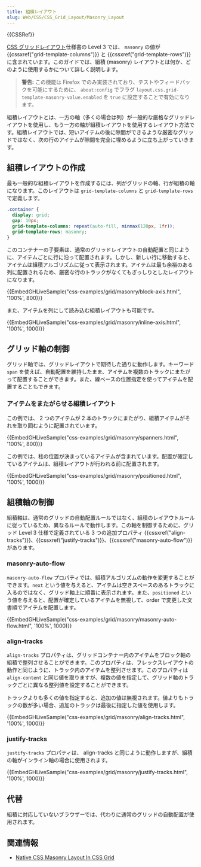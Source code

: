 ```yaml
---
title: 組積レイアウト
slug: Web/CSS/CSS_Grid_Layout/Masonry_Layout
---
```


{{CSSRef}}

[CSS グリッドレイアウト](/ja/docs/Web/CSS/CSS_Grid_Layout)仕様書の Level 3 では、 `masonry` の値が {{cssxref("grid-template-columns")}} と {{cssxref("grid-template-rows")}} に含まれています。このガイドでは、組積 (masonry) レイアウトとは何か、どのように使用するかについて詳しく説明します。

> **警告:** この機能は Firefox でのみ実装されており、テストやフィードバックを可能にするために、 `about:config` でフラグ `layout.css.grid-template-masonry-value.enabled` を `true` に設定することで有効になります。

組積レイアウトとは、一方の軸（多くの場合は列）が一般的な厳格なグリッドレイアウトを使用し、もう一方の軸が組積レイアウトを使用するレイアウト方法です。組積レイアウトでは、短いアイテムの後に隙間ができるような厳密なグリッドではなく、次の行のアイテムが隙間を完全に埋めるように立ち上がっていきます。

## 組積レイアウトの作成

最も一般的な組積レイアウトを作成するには、列がグリッドの軸、行が組積の軸になります。このレイアウトは `grid-template-columns` と `grid-template-rows` で定義します。

```css
.container {
  display: grid;
  gap: 10px;
  grid-template-columns: repeat(auto-fill, minmax(120px, 1fr));
  grid-template-rows: masonry;
}
```

このコンテナーの子要素は、通常のグリッドレイアウトの自動配置と同じように、アイテムごとに行に沿って配置されます。しかし、新しい行に移動すると、アイテムは組積アルゴリズムに従って表示されます。アイテムは最も余裕のある列に配置されるため、厳密な行のトラックがなくてもぎっしりとしたレイアウトになります。

{{EmbedGHLiveSample("css-examples/grid/masonry/block-axis.html", '100%', 800)}}

また、アイテムを列にして読み込む組積レイアウトも可能です。

{{EmbedGHLiveSample("css-examples/grid/masonry/inline-axis.html", '100%', 1000)}}

## グリッド軸の制御

グリッド軸では、グリッドレイアウトで期待した通りに動作します。キーワード `span` を使えば、自動配置を維持したまま、アイテムを複数のトラックにまたがって配置することができます。また、線ベースの位置指定を使ってアイテムを配置することもできます。

### アイテムをまたがらせる組積レイアウト

この例では、 2 つのアイテムが 2 本のトラックにまたがり、組積アイテムがそれを取り囲むように配置されています。

{{EmbedGHLiveSample("css-examples/grid/masonry/spanners.html", '100%', 800)}}

この例では、柱の位置が決まっているアイテムが含まれています。配置が確定しているアイテムは、組積レイアウトが行われる前に配置されます。

{{EmbedGHLiveSample("css-examples/grid/masonry/positioned.html", '100%', 1000)}}

## 組積軸の制御

組積軸は、通常のグリッドの自動配置ルールではなく、組積のレイアウトルールに従っているため、異なるルールで動作します。この軸を制御するために、グリッド Level 3 仕様で定義されている 3 つの追加プロパティ {{cssxref("align-tracks")}}、{{cssxref("justify-tracks")}}、{{cssxref("masonry-auto-flow")}} があります。

### masonry-auto-flow

`masonry-auto-flow` プロパティでは、組積アルゴリズムの動作を変更することができます。`next` という値を与えると、アイテムは空きスペースのあるトラックに入るのではなく、グリッド軸上に順番に表示されます。また、`positioned` という値を与えると、配置が確定しているアイテムを無視して、order で変更した文書順でアイテムを配置します。

{{EmbedGHLiveSample("css-examples/grid/masonry/masonry-auto-flow.html", '100%', 1000)}}

### align-tracks

`align-tracks` プロパティは、グリッドコンテナー内のアイテムをブロック軸の組積で整列させることができます。このプロパティは、フレックスレイアウトの動作と同じように、トラック内のアイテムを整列させます。このプロパティは `align-content` と同じ値を取りますが、複数の値を指定して、グリッド軸のトラックごとに異なる整列値を設定することができます。

トラックよりも多くの値を指定すると、追加の値は無視されます。値よりもトラックの数が多い場合、追加のトラックは最後に指定した値を使用します。

{{EmbedGHLiveSample("css-examples/grid/masonry/align-tracks.html", '100%', 1000)}}

### justify-tracks

`justify-tracks` プロパティは、 align-tracks と同じように動作しますが、組積の軸がインライン軸の場合に使用されます。

{{EmbedGHLiveSample("css-examples/grid/masonry/justify-tracks.html", '100%', 1000)}}

## 代替

組積に対応していないブラウザーでは、代わりに通常のグリッドの自動配置が使用されます。

## 関連情報

- [Native CSS Masonry Layout In CSS Grid](https://www.smashingmagazine.com/native-css-masonry-layout-css-grid/)
